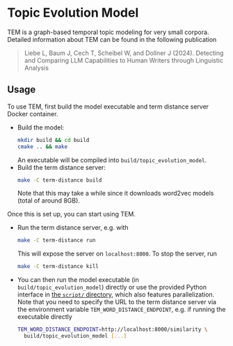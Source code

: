 # Topic Evolution Model

TEM is a graph-based temporal topic modeling for very small corpora. Detailed
information about TEM can be found in the following publication

> Liebe L, Baum J, Cech T, Scheibel W, and Dollner J (2024). Detecting and
> Comparing LLM Capabilities to Human Writers through Linguistic Analysis

## Usage

To use TEM, first build the model executable and term distance server Docker
container.

- Build the model:
  ```sh
  mkdir build && cd build
  cmake .. && make
  ```
  An executable will be compiled into `build/topic_evolution_model`.
- Build the term distance server:
  ```sh
  make -C term-distance build
  ```
  Note that this may take a while since it downloads word2vec models (total of
  around 8GB).

Once this is set up, you can start using TEM.

- Run the term distance server, e.g. with
  ```sh
  make -C term-distance run
  ```
  This will expose the server on `localhost:8000`. To stop the server, run
  ```sh
  make -C term-distance kill
  ```
- You can then run the model executable (in `build/topic_evolution_model`)
  directly or use the provided Python interface in [the `script/`
  directory](./script), which also features parallelization.\
  Note that you need to specify the URL to the term distance server via the
  environment variable `TEM_WORD_DISTANCE_ENDPOINT`, e.g. if running the
  executable directly
  ```sh
  TEM_WORD_DISTANCE_ENDPOINT=http://localhost:8000/similarity \
    build/topic_evolution_model [...]
  ```
